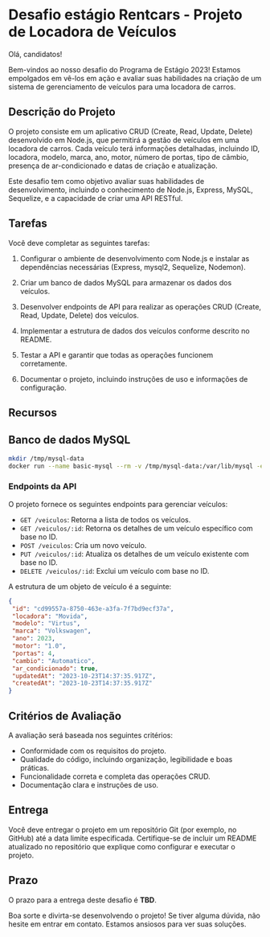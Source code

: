 # Desafio estágio Rentcars - Projeto de Locadora de Veículos

Olá, candidatos!

Bem-vindos ao nosso desafio do Programa de Estágio 2023! Estamos empolgados em vê-los em ação e avaliar suas habilidades na criação de um sistema de gerenciamento de veículos para uma locadora de carros.

## Descrição do Projeto

O projeto consiste em um aplicativo CRUD (Create, Read, Update, Delete) desenvolvido em Node.js, que permitirá a gestão de veículos em uma locadora de carros. Cada veículo terá informações detalhadas, incluindo ID, locadora, modelo, marca, ano, motor, número de portas, tipo de câmbio, presença de ar-condicionado e datas de criação e atualização.

Este desafio tem como objetivo avaliar suas habilidades de desenvolvimento, incluindo o conhecimento de Node.js, Express, MySQL, Sequelize, e a capacidade de criar uma API RESTful.

## Tarefas

Você deve completar as seguintes tarefas:

1. Configurar o ambiente de desenvolvimento com Node.js e instalar as dependências necessárias (Express, mysql2, Sequelize, Nodemon).

2. Criar um banco de dados MySQL para armazenar os dados dos veículos.

3. Desenvolver endpoints de API para realizar as operações CRUD (Create, Read, Update, Delete) dos veículos.

4. Implementar a estrutura de dados dos veículos conforme descrito no README.

5. Testar a API e garantir que todas as operações funcionem corretamente.

6. Documentar o projeto, incluindo instruções de uso e informações de configuração.

## Recursos

## Banco de dados MySQL

```bash
mkdir /tmp/mysql-data
docker run --name basic-mysql --rm -v /tmp/mysql-data:/var/lib/mysql -e MYSQL_ROOT_PASSWORD=ANSKk08aPEDbFjDO -e MYSQL_DATABASE=testing -p 3307:3306 -it mysql:8.0
```



### Endpoints da API

O projeto fornece os seguintes endpoints para gerenciar veículos:

- `GET /veiculos`: Retorna a lista de todos os veículos.
- `GET /veiculos/:id`: Retorna os detalhes de um veículo específico com base no ID.
- `POST /veiculos`: Cria um novo veículo.
- `PUT /veiculos/:id`: Atualiza os detalhes de um veículo existente com base no ID.
- `DELETE /veiculos/:id`: Exclui um veículo com base no ID.

A estrutura de um objeto de veículo é a seguinte:

```json
{
 "id": "cd99557a-8750-463e-a3fa-7f7bd9ecf37a",
 "locadora": "Movida",
 "modelo": "Virtus",
 "marca": "Volkswagen",
 "ano": 2023,
 "motor": "1.0",
 "portas": 4,
 "cambio": "Automatico",
 "ar_condicionado": true,
 "updatedAt": "2023-10-23T14:37:35.917Z",
 "createdAt": "2023-10-23T14:37:35.917Z"
}
```

## Critérios de Avaliação

A avaliação será baseada nos seguintes critérios:

- Conformidade com os requisitos do projeto.
- Qualidade do código, incluindo organização, legibilidade e boas práticas.
- Funcionalidade correta e completa das operações CRUD.
- Documentação clara e instruções de uso.

## Entrega

Você deve entregar o projeto em um repositório Git (por exemplo, no GitHub) até a data limite especificada. Certifique-se de incluir um README atualizado no repositório que explique como configurar e executar o projeto.

## Prazo

O prazo para a entrega deste desafio é **TBD**.

Boa sorte e divirta-se desenvolvendo o projeto! Se tiver alguma dúvida, não hesite em entrar em contato. Estamos ansiosos para ver suas soluções.
